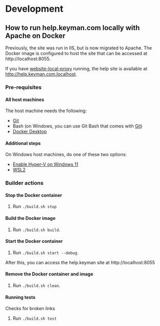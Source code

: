 # Development

## How to run help.keyman.com locally with Apache on Docker

Previously, the site was run in IIS, but is now migrated to Apache. The Docker image is configured to host the site that can be accessed at http://localhost:8055.

If you have [website-local-proxy](https://github.com/keymanapp/website-local-proxy) running, the help site is available at
http://help.keyman.com.localhost.

### Pre-requisites

#### All host machines

The host machine needs the following:
* [Git](https://git-scm.com/downloads)
* Bash (on Windows, you can use Git Bash that comes with [Git](https://git-scm.com/download/win))
* [Docker Desktop](https://docs.docker.com/get-docker/)

#### Additional steps
On Windows host machines, do one of these two options:
* [Enable Hyper-V on Windows 11](https://techcommunity.microsoft.com/t5/educator-developer-blog/step-by-step-enabling-hyper-v-for-use-on-windows-11/ba-p/3745905)
* [WSL2](https://ubuntu.com/tutorials/install-ubuntu-on-wsl2-on-windows-10#1-overview)

### Builder actions

#### Stop the Docker container
1. Run `./build.sh stop`

#### Build the Docker image
1. Run `./build.sh build`.

#### Start the Docker container
1. Run `./build.sh start --debug`.

After this, you can access the help.keyman site at http://localhost:8055

#### Remove the Docker container and image
1. Run `./build.sh clean`.

#### Running tests
Checks for broken links
1. Run `./build.sh test`
